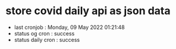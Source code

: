 # store covid daily api as json data

- last cronjob : Monday, 09 May 2022 01:21:48
- status og cron : success
- status daily cron : success
      
      